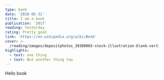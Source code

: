 ```yaml
---
type: book
date: '2018-05-31'
title: I am a book
publication: '2017'
reading: Yesterday
rating: Pretty good
link: 'https://en.wikipedia.org/wiki/Book'
cover: >-
  /reading/images/depositphotos_39380003-stock-illustration-blank-vertical-book-template.jpg
highlights:
  - text: one thing
  - text: But another thing too
---
```

Hello book
